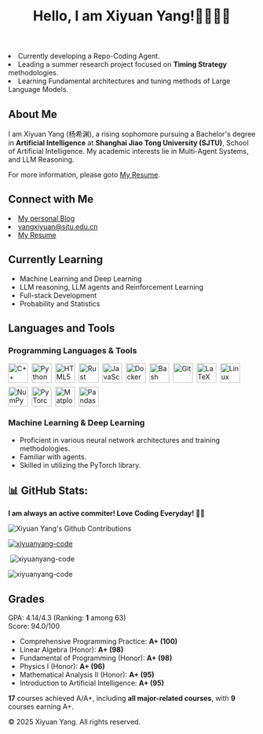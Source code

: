 <header>
    <h1>Hello, I am Xiyuan Yang!👋👋👋😍</h1>
</header>

<!-- feat: add what i am doing -->
<section> 
<!--     <li>Currently developing <b>a multi-agent system</b> for GUI-Agent.</li>  -->
    <li>Currently developing a Repo-Coding Agent.</li>
<!--     <li>Learning advanced reinforcement learning techniques and transformer architectures.</li>  -->
    <li>Leading a summer research project focused on <b>Timing Strategy</b> methodologies.</li> 
    <li>Learning Fundamental architectures and tuning methods of Large Language Models.</li>
</section>


<section>
<h2>About Me</h2>
<p>I am Xiyuan Yang (杨希渊), a rising sophomore pursuing a Bachelor's degree in <b>Artificial Intelligence</b> at <b>Shanghai Jiao Tong University (SJTU)</b>, School of Artificial Intelligence. My academic interests lie in Multi-Agent Systems, and LLM Reasoning.</p>
<p>For more information, please goto <a href="https://xiyuanyang-code.github.io/resume">My Resume</a>.</p>
</section>

<section>
    <h2>Connect with Me</h2>
    <li>
        <a href="https://xiyuanyang-code.github.io">My personal Blog</a>
    </li>
    <li>
        <a href="mailto:yangxiyuan@sjtu.edu.cn">yangxiyuan@sjtu.edu.cn</a>
    </li>
    <li>
        <a href="https://xiyuanyang-code.github.io/resume/">My Resume</a>
    </li>
    
</section>

<section>
    <h2>Currently Learning</h2>
    <ul>
        <!-- <li>Advanced Algorithms</li> -->
        <li>Machine Learning and Deep Learning</li>
        <li>LLM reasoning, LLM agents and Reinforcement Learning</li>
        <li>Full-stack Development</li>
        <li>Probability and Statistics</li>
    </ul>
</section>


<section>
    <h2>Languages and Tools</h2>
    <h3>Programming Languages & Tools</h3>
<p align="left" style="display: flex; flex-wrap: wrap; gap: 8px; align-items: center;">
  <img src="https://cdn.jsdelivr.net/gh/devicons/devicon/icons/cplusplus/cplusplus-original.svg" style="height:40px;width:auto;max-width:40px;" alt="C++"/>
  <img src="https://cdn.jsdelivr.net/gh/devicons/devicon/icons/python/python-original.svg" style="height:40px;width:auto;max-width:40px;" alt="Python"/>
  <img src="https://cdn.jsdelivr.net/gh/devicons/devicon/icons/html5/html5-original.svg" style="height:40px;width:auto;max-width:40px;" alt="HTML5"/>
  <img src="https://cdn.jsdelivr.net/gh/devicons/devicon/icons/rust/rust-original.svg" style="height:40px;width:auto;max-width:40px;" alt="Rust"/>
  <img src="https://cdn.jsdelivr.net/gh/devicons/devicon/icons/javascript/javascript-original.svg" style="height:40px;width:auto;max-width:40px;" alt="JavaScript"/>
  <img src="https://cdn.jsdelivr.net/gh/devicons/devicon/icons/docker/docker-original.svg" style="height:40px;width:auto;max-width:40px;" alt="Docker"/>
  <img src="https://cdn.jsdelivr.net/gh/devicons/devicon/icons/bash/bash-original.svg" style="height:40px;width:auto;max-width:40px;" alt="Bash"/>
  <img src="https://cdn.jsdelivr.net/gh/devicons/devicon/icons/git/git-original.svg" style="height:40px;width:auto;max-width:40px;" alt="Git"/>
  <img src="https://cdn.jsdelivr.net/gh/devicons/devicon/icons/latex/latex-original.svg" style="height:40px;width:auto;max-width:40px;" alt="LaTeX"/>
  <img src="https://cdn.jsdelivr.net/gh/devicons/devicon/icons/linux/linux-original.svg" style="height:40px;width:auto;max-width:40px;" alt="Linux"/>
  <img src="https://cdn.jsdelivr.net/gh/devicons/devicon/icons/numpy/numpy-original.svg" style="height:40px;width:auto;max-width:40px;" alt="NumPy"/>
  <img src="https://cdn.jsdelivr.net/gh/devicons/devicon/icons/pytorch/pytorch-original.svg" style="height:40px;width:auto;max-width:40px;" alt="PyTorch"/>
  <img src="https://cdn.jsdelivr.net/gh/devicons/devicon/icons/matplotlib/matplotlib-original.svg" style="height:40px;width:auto;max-width:40px;" alt="Matplotlib"/>
  <img src="https://cdn.jsdelivr.net/gh/devicons/devicon/icons/pandas/pandas-original.svg" style="height:40px;width:auto;max-width:40px;" alt="Pandas"/>
</p>
    <h3>Machine Learning & Deep Learning</h3>
    <ul>
        <li>
            <span class="fa-li"><i class="fas fa-check"></i></span>
            Proficient in various neural network architectures and training methodologies.
        </li>
        <li>
            <span class="fa-li"><i class="fas fa-check"></i></span>
            Familiar with agents.
        </li>
        <li>
            <span class="fa-li"><i class="fas fa-check"></i></span>
            Skilled in utilizing the PyTorch library.
        </li>
    </ul>

</section>

## 📊 GitHub Stats:
<section>
<p><b>I am always an active commiter! Love Coding Everyday! 🫡😍</b></p>

<img src="https://ghchart.rshah.org/xiyuanyang-code" alt="Xiyuan Yang's Github Contributions" />

<p> <a href="https://github.com/ryo-ma/github-profile-trophy"> <img src="https://github-profile-trophy.vercel.app/?username=xiyuanyang-code&margin-w=20&margin-h=15&no-bg=true&row=1" alt="xiyuanyang-code"/></a> </p>

<p>&nbsp;<img src="https://github-readme-stats.vercel.app/api?username=xiyuanyang-code&show_icons=true&theme=chartreuse&hide_border=false&include_all_commits=true&count_private=true&hide_title=false&show=prs_merged,issues_closed&rank_icon=percentile" alt="xiyuanyang-code" /></p>

<p><img src="https://github-readme-streak-stats.herokuapp.com/?user=xiyuanyang-code&"alt="xiyuanyang-code" /></p>


</section>
<section>
    <h2>Grades</h2>
        GPA: 4.14/4.3 (Ranking: <b>1</b> among 63)
        <br>
        Score: 94.0/100
    <ul class="grades">
        <li>Comprehensive Programming Practice: <b>A+ (100)</b></li>
        <li>Linear Algebra (Honor): <b>A+ (98)</b></li>
        <li>Fundamental of Programming (Honor): <b>A+ (98)</b></li> 
        <li>Physics I (Honor): <b>A+ (96)</b></li>
        <li>Mathematical Analysis II (Honor): <b>A+ (95)</b></li>
        <li>Introduction to Artificial Intelligence: <b>A+ (95)</b></li>
    </ul>
    <b>17</b> courses achieved A/A+, including <b>all major-related courses</b>, with <b>9</b> courses earning A+.
</section>

<footer>
    <p>© 2025 Xiyuan Yang. All rights reserved.</p>
</footer>
